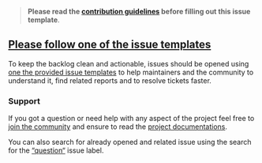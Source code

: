 <!-- Click on the "Preview" tab to render the instructions in a more readable format -->

> **Please read the [contribution guidelines](https://github.com/arcticicestudio/arctic/blob/develop/CONTRIBUTING.md) before filling out this issue template**.

## [Please follow one of the issue templates](https://github.com/arcticicestudio/arctic/issues/new/choose)

To keep the backlog clean and actionable, issues should be opened using [one the provided issue templates](https://github.com/arcticicestudio/arctic/issues/new/choose) to help maintainers and the community to understand it, find related reports and to resolve tickets faster.

### Support

If you got a question or need help with any aspect of the project feel free to [join the community](https://spectrum.chat/arcticicestudio) and ensure to read the [project documentations](https://github.com/arcticicestudio/arctic).

You can also search for already opened and related issue using the search for the [“question“](https://github.com/arcticicestudio/arctic/labels/type-question) issue label.
